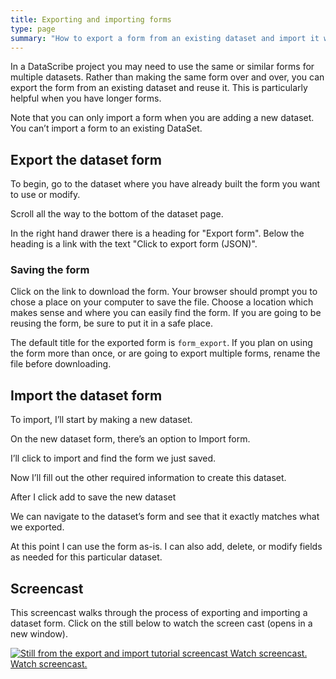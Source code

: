 ```yaml
---
title: Exporting and importing forms
type: page
summary: "How to export a form from an existing dataset and import it when creating a new dataset."
---
```


In a DataScribe project you may need to use the same or similar forms for multiple datasets. Rather than making the same form over and over, you can export the form from an existing dataset and reuse it. This is particularly helpful when you have longer forms.

Note that you can only import a form when you are adding a new dataset. You can’t import a form to an existing DataSet.

## Export the dataset form

To begin, go to the dataset where you have already built the form you want to use or modify.

Scroll all the way to the bottom of the dataset page.

In the right hand drawer there is a heading for "Export form". Below the heading is a link with the text "Click to export form (JSON)".

### Saving the form

Click on the link to download the form. Your browser should prompt you to chose a place on your computer to save the file. Choose a location which makes sense and where you can easily find the form. If you are going to be reusing the form, be sure to put it in a safe place.

The default title for the exported form is `form_export`. If you plan on using the form more than once, or are going to export multiple forms, rename the file before downloading.

## Import the dataset form

To import, I’ll start by making a new dataset.

On the new dataset form, there’s an option to Import form.

I’ll click to import and find the form we just saved.

Now I’ll fill out the other required information to create this dataset.

After I click add to save the new dataset

We can navigate to the dataset’s form and see that it exactly matches what we exported.

At this point I can use the form as-is. I can also add, delete, or modify fields as needed for this particular dataset.

## Screencast

This screencast walks through the process of exporting and importing a dataset form. Click on the still below to watch the screen cast (opens in a new window).

[![Still from the export and import tutorial screencast Watch screencast.](/tutorials/FormImportExport-Thumb.png) Watch screencast.](/tutorials/FormImportExport.mp4)

